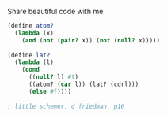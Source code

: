 Share beautiful code with me.

```scheme 
(define atom?
  (lambda (x)
    (and (not (pair? x)) (not (null? x)))))
    
(define lat?
  (lambda (l)
    (cond
      ((null? l) #t)
      ((atom? (car l)) (lat? (cdrl)))
      (else #f))))
      
; little schemer, d friedman. p16
```
